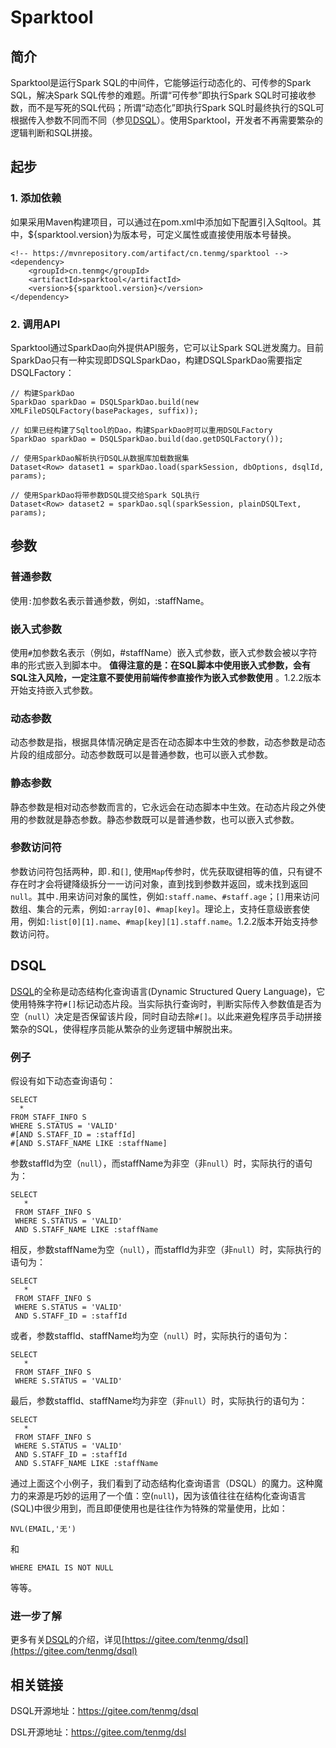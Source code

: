 # Sparktool
## 简介

Sparktool是运行Spark SQL的中间件，它能够运行动态化的、可传参的Spark SQL，解决Spark SQL传参的难题。所谓“可传参”即执行Spark SQL时可接收参数，而不是写死的SQL代码；所谓“动态化”即执行Spark SQL时最终执行的SQL可根据传入参数不同而不同（参见[DSQL](https://gitee.com/tenmg/dsql)）。使用Sparktool，开发者不再需要繁杂的逻辑判断和SQL拼接。

## 起步

### 1. 添加依赖

如果采用Maven构建项目，可以通过在pom.xml中添加如下配置引入Sqltool。其中，${sparktool.version}为版本号，可定义属性或直接使用版本号替换。

```
<!-- https://mvnrepository.com/artifact/cn.tenmg/sparktool -->
<dependency>
    <groupId>cn.tenmg</groupId>
    <artifactId>sparktool</artifactId>
    <version>${sparktool.version}</version>
</dependency>
```
### 2. 调用API

Sparktool通过SparkDao向外提供API服务，它可以让Spark SQL迸发魔力。目前SparkDao只有一种实现即DSQLSparkDao，构建DSQLSparkDao需要指定DSQLFactory：

```
// 构建SparkDao
SparkDao sparkDao = DSQLSparkDao.build(new XMLFileDSQLFactory(basePackages, suffix));

// 如果已经构建了Sqltool的Dao，构建SparkDao时可以重用DSQLFactory
SparkDao sparkDao = DSQLSparkDao.build(dao.getDSQLFactory());

// 使用SparkDao解析执行DSQL从数据库加载数据集
Dataset<Row> dataset1 = sparkDao.load(sparkSession, dbOptions, dsqlId, params);

// 使用SparkDao将带参数DSQL提交给Spark SQL执行
Dataset<Row> dataset2 = sparkDao.sql(sparkSession, plainDSQLText, params);
```

## 参数

### 普通参数

使用`:`加参数名表示普通参数，例如，:staffName。

### 嵌入式参数

使用`#`加参数名表示（例如，#staffName）嵌入式参数，嵌入式参数会被以字符串的形式嵌入到脚本中。 **值得注意的是：在SQL脚本中使用嵌入式参数，会有SQL注入风险，一定注意不要使用前端传参直接作为嵌入式参数使用** 。1.2.2版本开始支持嵌入式参数。

### 动态参数

动态参数是指，根据具体情况确定是否在动态脚本中生效的参数，动态参数是动态片段的组成部分。动态参数既可以是普通参数，也可以嵌入式参数。

### 静态参数

静态参数是相对动态参数而言的，它永远会在动态脚本中生效。在动态片段之外使用的参数就是静态参数。静态参数既可以是普通参数，也可以嵌入式参数。

### 参数访问符

参数访问符包括两种，即`.`和`[]`, 使用`Map`传参时，优先获取键相等的值，只有键不存在时才会将键降级拆分一一访问对象，直到找到参数并返回，或未找到返回`null`。其中`.`用来访问对象的属性，例如`:staff.name`、`#staff.age`；`[]`用来访问数组、集合的元素，例如`:array[0]`、`#map[key]`。理论上，支持任意级嵌套使用，例如`:list[0][1].name`、`#map[key][1].staff.name`。1.2.2版本开始支持参数访问符。

## DSQL

[DSQL](https://gitee.com/tenmg/dsql)的全称是动态结构化查询语言(Dynamic Structured Query Language)，它使用特殊字符`#[]`标记动态片段。当实际执行查询时，判断实际传入参数值是否为空（`null`）决定是否保留该片段，同时自动去除`#[]`。以此来避免程序员手动拼接繁杂的SQL，使得程序员能从繁杂的业务逻辑中解脱出来。

### 例子

假设有如下动态查询语句：

```
SELECT
  *
FROM STAFF_INFO S
WHERE S.STATUS = 'VALID'
#[AND S.STAFF_ID = :staffId]
#[AND S.STAFF_NAME LIKE :staffName]
```

参数staffId为空（`null`），而staffName为非空（非`null`）时，实际执行的语句为：

```
SELECT
   *
 FROM STAFF_INFO S
 WHERE S.STATUS = 'VALID'
 AND S.STAFF_NAME LIKE :staffName
```

相反，参数staffName为空（`null`），而staffId为非空（非`null`）时，实际执行的语句为：


```
SELECT
   *
 FROM STAFF_INFO S
 WHERE S.STATUS = 'VALID'
 AND S.STAFF_ID = :staffId
```

或者，参数staffId、staffName均为空（`null`）时，实际执行的语句为：

```
SELECT
   *
 FROM STAFF_INFO S
 WHERE S.STATUS = 'VALID'
```

最后，参数staffId、staffName均为非空（非`null`）时，实际执行的语句为：

```
SELECT
   *
 FROM STAFF_INFO S
 WHERE S.STATUS = 'VALID'
 AND S.STAFF_ID = :staffId
 AND S.STAFF_NAME LIKE :staffName
```

通过上面这个小例子，我们看到了动态结构化查询语言（DSQL）的魔力。这种魔力的来源是巧妙的运用了一个值：空(`null`)，因为该值往往在结构化查询语言(SQL)中很少用到，而且即便使用也是往往作为特殊的常量使用，比如：
```
NVL(EMAIL,'无')
```
和
```
WHERE EMAIL IS NOT NULL
```
等等。

### 进一步了解

更多有关[DSQL](https://gitee.com/tenmg/dsql)的介绍，详见[https://gitee.com/tenmg/dsql](https://gitee.com/tenmg/dsql)

## 相关链接

DSQL开源地址：https://gitee.com/tenmg/dsql

DSL开源地址：https://gitee.com/tenmg/dsl
